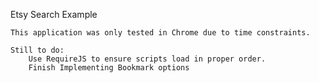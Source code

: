 Etsy Search Example

    This application was only tested in Chrome due to time constraints.

    Still to do:
        Use RequireJS to ensure scripts load in proper order.
        Finish Implementing Bookmark options